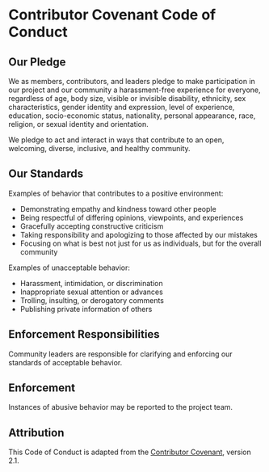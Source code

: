 # Contributor Covenant Code of Conduct

## Our Pledge

We as members, contributors, and leaders pledge to make participation in our project and our community a harassment-free experience for everyone, regardless of age, body size, visible or invisible disability, ethnicity, sex characteristics, gender identity and expression, level of experience, education, socio-economic status, nationality, personal appearance, race, religion, or sexual identity and orientation.

We pledge to act and interact in ways that contribute to an open, welcoming, diverse, inclusive, and healthy community.

## Our Standards

Examples of behavior that contributes to a positive environment:
- Demonstrating empathy and kindness toward other people
- Being respectful of differing opinions, viewpoints, and experiences
- Gracefully accepting constructive criticism
- Taking responsibility and apologizing to those affected by our mistakes
- Focusing on what is best not just for us as individuals, but for the overall community

Examples of unacceptable behavior:
- Harassment, intimidation, or discrimination
- Inappropriate sexual attention or advances
- Trolling, insulting, or derogatory comments
- Publishing private information of others

## Enforcement Responsibilities

Community leaders are responsible for clarifying and enforcing our standards of acceptable behavior.

## Enforcement

Instances of abusive behavior may be reported to the project team.

## Attribution

This Code of Conduct is adapted from the [Contributor Covenant](https://www.contributor-covenant.org), version 2.1.
